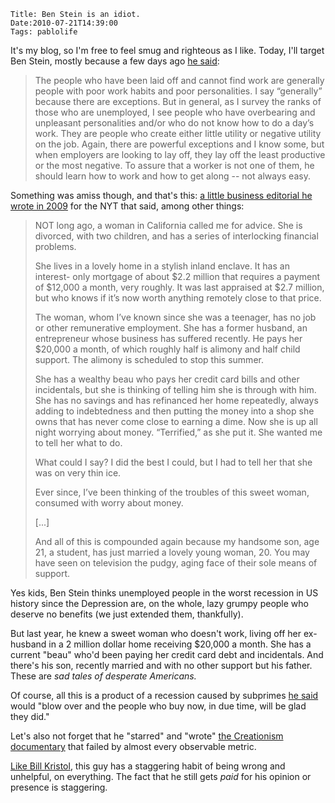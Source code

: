     Title: Ben Stein is an idiot.
    Date:2010-07-21T14:39:00
    Tags: pablolife

It's my blog, so I'm free to feel smug and righteous as I like.  Today, I'll target Ben
Stein, mostly because a  few days ago [he said][1]:

> The people who have been laid off and cannot find work are generally people
> with poor work habits and poor personalities. I say “generally” because there
> are exceptions. But in general, as I survey the ranks of those who are
> unemployed, I see people who have overbearing and unpleasant personalities
> and/or who do not know how to do a day’s work. They are people who create
> either little utility or negative utility on the job. Again, there are
> powerful exceptions and I know some, but when employers are looking to lay
> off, they lay off the least productive or the most negative. To assure that a
> worker is not one of them, he should learn how to work and how to get along --
> not always easy.

Something was amiss though, and that's this: [a little business editorial he
wrote in 2009][2] for the NYT that said, among other things:

> NOT long ago, a woman in California called me for advice. She is divorced,
> with two children, and has a series of interlocking financial problems.
>
> She lives in a lovely home in a stylish inland enclave. It has an interest-
> only mortgage of about $2.2 million that requires a payment of $12,000 a
> month, very roughly. It was last appraised at $2.7 million, but who knows if
> it’s now worth anything remotely close to that price.
>
> The woman, whom I’ve known since she was a teenager, has no job or other
> remunerative employment. She has a former husband, an entrepreneur whose
> business has suffered recently. He pays her $20,000 a month, of which roughly
> half is alimony and half child support. The alimony is scheduled to stop this
> summer.
>
> She has a wealthy beau who pays her credit card bills and other incidentals,
> but she is thinking of telling him she is through with him. She has no savings
> and has refinanced her home repeatedly, always adding to indebtedness and then
> putting the money into a shop she owns that has never come close to earning a
> dime. Now she is up all night worrying about money. “Terrified,” as she put
> it. She wanted me to tell her what to do.
>
> What could I say? I did the best I could, but I had to tell her that she was
> on very thin ice.
>
> Ever since, I’ve been thinking of the troubles of this sweet woman, consumed
> with worry about money.
>
> \[...\]
>
> And all of this is compounded again because my handsome son, age 21, a
> student, has just married a lovely young woman, 20. You may have seen on
> television the pudgy, aging face of their sole means of support.

Yes kids, Ben Stein thinks unemployed people in the worst recession in US
history since the Depression are, on the whole, lazy grumpy people who deserve
no benefits (we just extended them, thankfully).

But last year, he knew a sweet woman who doesn't work, living off her ex-
husband in a 2 million dollar home receiving $20,000 a month. She has a
current "beau" who'd been paying her credit card debt and incidentals. And
there's his son, recently married and with no other support but his father.
These are _sad tales of desperate Americans._

Of course, all this is a product of a recession caused by subprimes [he
said][3] would "blow over and the people who buy now, in due time, will be
glad they did."

Let's also not forget that he "starred" and "wrote" [the Creationism
documentary][4] that failed by almost every observable metric.

[Like Bill Kristol][5], this guy has a staggering habit of being wrong and
unhelpful, on everything. The fact that he still gets _paid_ for his opinion
or presence is staggering.


   [1]: http://spectator.org/archives/2010/07/19/the-end-of-wishful-thinking
   [2]: http://www.nytimes.com/2009/01/25/business/25every.html
   [3]: http://en.wikipedia.org/wiki/Ben_Stein#Financial_advice_prior_to_2008_stock_market_crash
   [4]: http://en.wikipedia.org/wiki/Expelled:_No_Intelligence_Allowed
   [5]: http://glenngreenwald.blogspot.com/2007/01/bill-kristol-pundit-superstar.html
